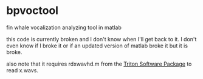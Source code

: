 # bpvoctool
fin whale vocalization analyzing tool in matlab

this code is currently broken and I don't know when I'll get back to it. I don't even know if I broke it or if an updated version of matlab broke it but it is broke.

also note that it requires rdxwavhd.m from the [Triton Software Package](http://cetus.ucsd.edu/technologies_Software.html) to read x.wavs.

